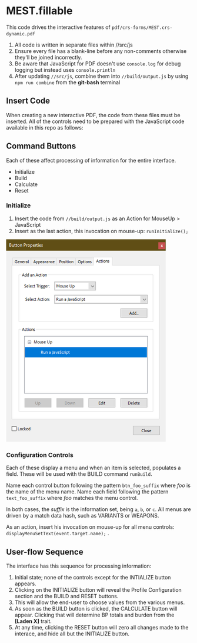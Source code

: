 # MEST.fillable
This code drives the interactive features of `pdf/crs-forms/MEST.crs-dynamic.pdf`

1. All code is written in separate files within //src/js
2. Ensure every file has a blank-line before any non-comments otherwise they'll be joined incorrectly.
3. Be aware that JavaScript for PDF doesn't use `console.log` for debug logging but instead uses `console.println `
4. After updating `//src/js`, combine them into `//build/output.js` by using `npm run combine` from the **git-bash** terminal

## Insert Code
When creating a new interactive PDF, the code from these files must be inserted. All of the controls need to be prepared with the JavaScript code available in this repo as follows:

## Command Buttons
Each of these affect processing of information for the entire interface.
* Initialize
* Build
* Calculate
* Reset

### Initialize
1. Insert the code from `//build/output.js` as an Action for MouseUp > JavaScript
2. Insert as the last action, this invocation on mouse-up: `runInitialize();`

![alt text](img/add-javascript.png "Add JavaScript on Mouse Up event")

### Configuration Controls
Each of these display a menu and when an item is selected, populates a field. These will be used with the BUILD command `runBuild`.

Name each control button following the pattern `btn_foo_suffix` where *foo* is the name of the menu name. Name each field following the pattern `text_foo_suffix` where *foo* matches the menu control.

In both cases, the *suffix* is the information set, being `a`, `b`, or `c`. All menus are driven by a match data hash, such as VARIANTS or WEAPONS. 

As an action, insert his invocation on mouse-up for all menu controls: `displayMenuSetText(event.target.name);` .

## User-flow Sequence
The interface has this sequence for processing information:

1. Initial state; none of the controls except for the INTIALIZE button appears.
2. Clicking on the INITIALIZE button will reveal the Profile Configuration section and the BUILD and RESET buttons.
3. This will allow the end-user to choose values from the various menus.
4. As soon as the BUILD button is clicked, the CALCULATE button will appear. Clicking that will determine BP totals and burden from the **[Laden X]** trait.
5. At any time, clicking the RESET button will zero all changes made to the interace, and hide all but the INITIALIZE button.

